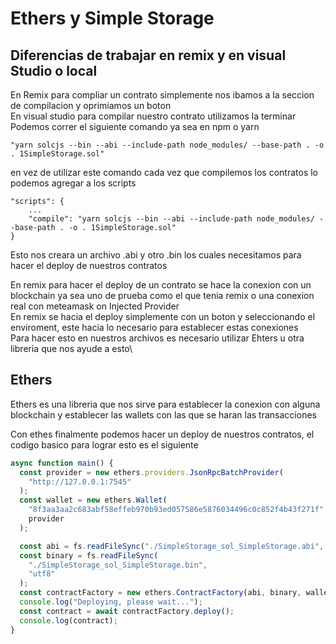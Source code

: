 # Ethers y Simple Storage

## Diferencias de trabajar en remix y en visual Studio o local

En Remix para compliar un contrato simplemente nos ibamos a la seccion de compilacion y oprimiamos un boton\
En visual studio para compilar nuestro contrato utilizamos la terminar\
Podemos correr el siguiente comando ya sea en npm o yarn

```
"yarn solcjs --bin --abi --include-path node_modules/ --base-path . -o . 1SimpleStorage.sol"
```

en vez de utilizar este comando cada vez que compilemos los contratos lo podemos agregar a los scripts
```
"scripts": {
    ...
    "compile": "yarn solcjs --bin --abi --include-path node_modules/ --base-path . -o . 1SimpleStorage.sol"
}
```
Esto nos creara un archivo .abi y otro .bin los cuales necesitamos para hacer el deploy de nuestros contratos

En remix para hacer el deploy de un contrato se hace la conexion con un blockchain ya sea uno de prueba como el que tenia remix o una conexion real con meteamask on Injected Provider\
En remix se hacia el deploy simplemente con un boton y seleccionando el enviroment, este hacia lo necesario para establecer estas conexiones\
Para hacer esto en nuestros archivos es necesario utilizar Ehters u otra libreria que nos ayude a esto\

## Ethers

Ethers es una libreria que nos sirve para establecer la conexion con alguna blockchain y establecer las wallets con las que se haran las transacciones

Con ethes finalmente podemos hacer un deploy de nuestros contratos, el codigo basico para lograr esto es el siguiente
```javascript
async function main() {
  const provider = new ethers.providers.JsonRpcBatchProvider(
    "http://127.0.0.1:7545"
  );
  const wallet = new ethers.Wallet(
    "8f3aa3aa2c683abf58effeb970b93ed057586e5876034496c0c852f4b43f271f",
    provider
  );

  const abi = fs.readFileSync("./SimpleStorage_sol_SimpleStorage.abi", "utf8");
  const binary = fs.readFileSync(
    "./SimpleStorage_sol_SimpleStorage.bin",
    "utf8"
  );
  const contractFactory = new ethers.ContractFactory(abi, binary, wallet);
  console.log("Deploying, please wait...");
  const contract = await contractFactory.deploy();
  console.log(contract);
}
```



